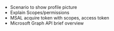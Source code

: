 - Scenario to show profile picture
- Explain Scopes/permissions
- MSAL acquire token with scopes, access token
- Microsoft Graph API brief overview
